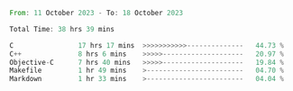 <!--<div align=center><img src="https://leetcard.jacoblin.cool/CalvinWan0101"></div>-->

<!--START_SECTION:waka-->

```rust
From: 11 October 2023 - To: 18 October 2023

Total Time: 38 hrs 39 mins

C                17 hrs 17 mins  >>>>>>>>>>>--------------   44.73 %
C++              8 hrs 6 mins    >>>>>--------------------   20.97 %
Objective-C      7 hrs 40 mins   >>>>>--------------------   19.84 %
Makefile         1 hr 49 mins    >------------------------   04.70 %
Markdown         1 hr 33 mins    >------------------------   04.04 %
```

<!--END_SECTION:waka-->
